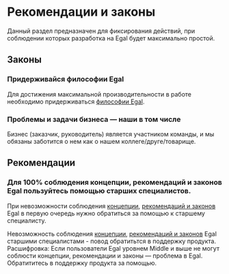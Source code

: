 # Рекомендации и законы

Данный раздел предназначен для фиксирования действий, при соблюдении
которых разработка на Egal будет максимально простой.


## Законы

### Придерживайся философии Egal

Для достижения максимальной производительности в работе необходимо
придерживаться [философии Egal](/prologue/philosophy.md).


### Проблемы и задачи бизнеса — наши в том числе

Бизнес (заказчик, руководитель) является участником команды, и мы обязаны
заботится о нем как о нашем коллеге/друге/товарище.


## Рекомендации

### Для 100% соблюдения концепции, рекомендаций и законов Egal пользуйтесь помощью старших специалистов.

При невозможности соблюдения
[концепции](/prologue/philosophy.md#Концепции),
[рекомендаций и законов](#Рекомендации-и-законы) Egal в первую очередь
нужно обратиться за помощью к старшему специалисту.

Невозможность соблюдения [концепции](/prologue/philosophy.md#Концепции),
[рекомендаций и законов](#Рекомендации-и-законы) Egal старшими специалистами - повод обратитьтся в поддержку продукта. Расшифровка: Если пользователи Egal уровнем Middle и выше
не могут соблюсти концепции, рекомендации и законы — проблема в Egal. Обратититесь в поддержку продукта за помощью.

<!-- TODO: Продолжить -->

